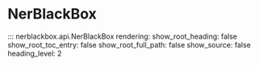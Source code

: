 # NerBlackBox
::: nerblackbox.api.NerBlackBox
    rendering:
        show_root_heading: false
        show_root_toc_entry: false
        show_root_full_path: false
        show_source: false
        heading_level: 2
